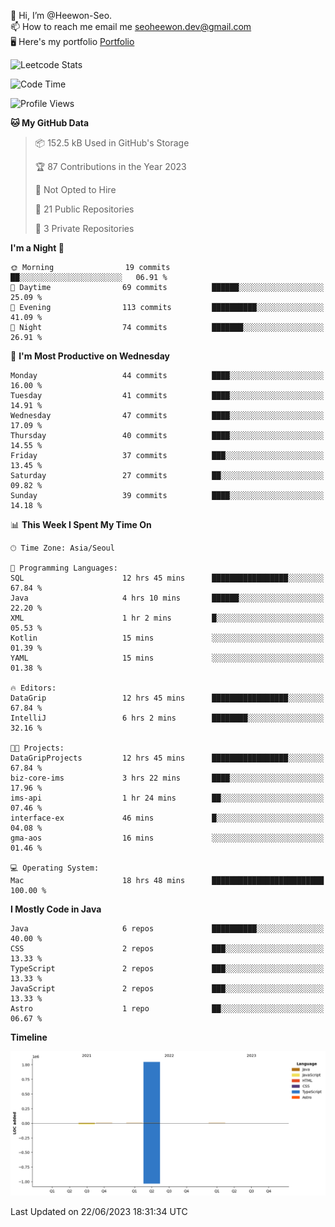 👋 Hi, I’m @Heewon-Seo.  
📫 How to reach me email me seoheewon.dev@gmail.com   
🖥 Here's my portfolio [Portfolio](https://haileynotes.notion.site/HEEWON-SEO-f98fe97412ee4a6a94fd24fe6832f84c)

![Leetcode Stats](https://leetcode.card.workers.dev/?username=Heewon-Seo)

 <!--START_SECTION:waka-->
![Code Time](http://img.shields.io/badge/Code%20Time-555%20hrs%208%20mins-blue)

![Profile Views](http://img.shields.io/badge/Profile%20Views-0-blue)

**🐱 My GitHub Data** 

> 📦 152.5 kB Used in GitHub's Storage 
 > 
> 🏆 87 Contributions in the Year 2023
 > 
> 🚫 Not Opted to Hire
 > 
> 📜 21 Public Repositories 
 > 
> 🔑 3 Private Repositories 
 > 
**I'm a Night 🦉** 

```text
🌞 Morning                19 commits          ██░░░░░░░░░░░░░░░░░░░░░░░   06.91 % 
🌆 Daytime                69 commits          ██████░░░░░░░░░░░░░░░░░░░   25.09 % 
🌃 Evening                113 commits         ██████████░░░░░░░░░░░░░░░   41.09 % 
🌙 Night                  74 commits          ███████░░░░░░░░░░░░░░░░░░   26.91 % 
```
📅 **I'm Most Productive on Wednesday** 

```text
Monday                   44 commits          ████░░░░░░░░░░░░░░░░░░░░░   16.00 % 
Tuesday                  41 commits          ████░░░░░░░░░░░░░░░░░░░░░   14.91 % 
Wednesday                47 commits          ████░░░░░░░░░░░░░░░░░░░░░   17.09 % 
Thursday                 40 commits          ████░░░░░░░░░░░░░░░░░░░░░   14.55 % 
Friday                   37 commits          ███░░░░░░░░░░░░░░░░░░░░░░   13.45 % 
Saturday                 27 commits          ██░░░░░░░░░░░░░░░░░░░░░░░   09.82 % 
Sunday                   39 commits          ████░░░░░░░░░░░░░░░░░░░░░   14.18 % 
```


📊 **This Week I Spent My Time On** 

```text
🕑︎ Time Zone: Asia/Seoul

💬 Programming Languages: 
SQL                      12 hrs 45 mins      █████████████████░░░░░░░░   67.84 % 
Java                     4 hrs 10 mins       ██████░░░░░░░░░░░░░░░░░░░   22.20 % 
XML                      1 hr 2 mins         █░░░░░░░░░░░░░░░░░░░░░░░░   05.53 % 
Kotlin                   15 mins             ░░░░░░░░░░░░░░░░░░░░░░░░░   01.39 % 
YAML                     15 mins             ░░░░░░░░░░░░░░░░░░░░░░░░░   01.38 % 

🔥 Editors: 
DataGrip                 12 hrs 45 mins      █████████████████░░░░░░░░   67.84 % 
IntelliJ                 6 hrs 2 mins        ████████░░░░░░░░░░░░░░░░░   32.16 % 

🐱‍💻 Projects: 
DataGripProjects         12 hrs 45 mins      █████████████████░░░░░░░░   67.84 % 
biz-core-ims             3 hrs 22 mins       ████░░░░░░░░░░░░░░░░░░░░░   17.96 % 
ims-api                  1 hr 24 mins        ██░░░░░░░░░░░░░░░░░░░░░░░   07.46 % 
interface-ex             46 mins             █░░░░░░░░░░░░░░░░░░░░░░░░   04.08 % 
gma-aos                  16 mins             ░░░░░░░░░░░░░░░░░░░░░░░░░   01.46 % 

💻 Operating System: 
Mac                      18 hrs 48 mins      █████████████████████████   100.00 % 
```

**I Mostly Code in Java** 

```text
Java                     6 repos             ██████████░░░░░░░░░░░░░░░   40.00 % 
CSS                      2 repos             ███░░░░░░░░░░░░░░░░░░░░░░   13.33 % 
TypeScript               2 repos             ███░░░░░░░░░░░░░░░░░░░░░░   13.33 % 
JavaScript               2 repos             ███░░░░░░░░░░░░░░░░░░░░░░   13.33 % 
Astro                    1 repo              ██░░░░░░░░░░░░░░░░░░░░░░░   06.67 % 
```



**Timeline**

![Lines of Code chart](https://raw.githubusercontent.com/Heewon-Seo/Heewon-Seo/main/assets/bar_graph.png)


 Last Updated on 22/06/2023 18:31:34 UTC
<!--END_SECTION:waka-->


